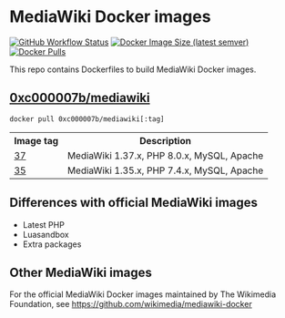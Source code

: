 # MediaWiki Docker images

[![GitHub Workflow Status](https://img.shields.io/github/workflow/status/ProfessionalWiki/mw-docker/Docker%20Build)](https://github.com/ProfessionalWiki/mw-docker/actions?query=workflow%3A"Docker+Build")
[![Docker Image Size (latest semver)](https://img.shields.io/docker/image-size/0xc000007b/mediawiki)](https://hub.docker.com/r/0xc000007b/mediawiki)
[![Docker Pulls](https://img.shields.io/docker/pulls/0xc000007b/mediawiki)](https://hub.docker.com/r/0xc000007b/mediawiki)

This repo contains Dockerfiles to build MediaWiki Docker images.

## [0xc000007b/mediawiki](https://hub.docker.com/repository/docker/0xc000007b/mediawiki)

    docker pull 0xc000007b/mediawiki[:tag]

<table>
	<tr>
		<th>Image tag</th>
		<th>Description</th>
	</tr>
	<tr>
		<td><a href="https://hub.docker.com/repository/docker/0xc000007b/mediawiki/tags?page=1&name=37">37</a></td>
		<td>MediaWiki 1.37.x, PHP 8.0.x, MySQL, Apache</td>
	</tr>
	<tr>
		<td><a href="https://hub.docker.com/repository/docker/0xc000007b/mediawiki/tags?page=1&name=35">35</a></td>
		<td>MediaWiki 1.35.x, PHP 7.4.x, MySQL, Apache</td>
	</tr>
</table>

## Differences with official MediaWiki images

* Latest PHP
* Luasandbox
* Extra packages

## Other MediaWiki images

For the official MediaWiki Docker images maintained by The Wikimedia Foundation, see https://github.com/wikimedia/mediawiki-docker

